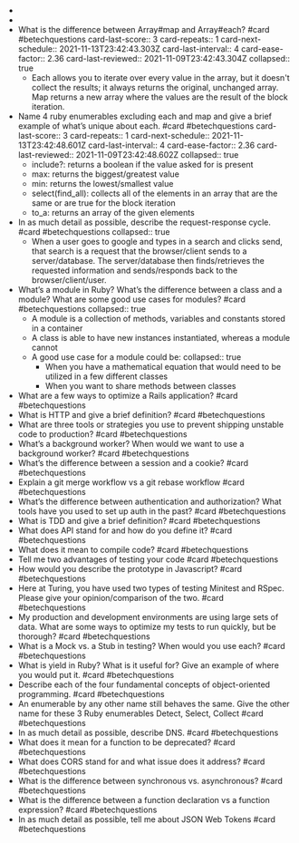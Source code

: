 -
-
- What is the difference between Array#map and Array#each? #card #betechquestions
  card-last-score:: 3
  card-repeats:: 1
  card-next-schedule:: 2021-11-13T23:42:43.303Z
  card-last-interval:: 4
  card-ease-factor:: 2.36
  card-last-reviewed:: 2021-11-09T23:42:43.304Z
  collapsed:: true
	- Each allows you to iterate over every value in the array, but it doesn't collect the results; it always returns the original, unchanged array.  Map returns a new array where the values are the result of the block iteration.
- Name 4 ruby enumerables excluding each and map and give a brief example of what’s unique about each. #card #betechquestions
  card-last-score:: 3
  card-repeats:: 1
  card-next-schedule:: 2021-11-13T23:42:48.601Z
  card-last-interval:: 4
  card-ease-factor:: 2.36
  card-last-reviewed:: 2021-11-09T23:42:48.602Z
  collapsed:: true
	- include?: returns a boolean if the value asked for is present
	- max: returns the biggest/greatest value
	- min: returns the lowest/smallest value
	- select(find_all): collects all of the elements in an array that are the same or are true for the block iteration
	- to_a: returns an array of the given elements
- In as much detail as possible, describe the request-response cycle. #card #betechquestions
  collapsed:: true
	- When a user goes to google and types in a search and clicks send, that search is a request that the browser/client sends to a server/database.  The server/database then finds/retrieves the requested information and sends/responds back to the browser/client/user.
- What’s a module in Ruby? What’s the difference between a class and a module? What are some good use cases for modules? #card #betechquestions
  collapsed:: true
	- A module is a collection of methods, variables and constants stored in a container
	- A class is able to have new instances instantiated, whereas a module cannot
	- A good use case for a module could be: 
	  collapsed:: true
		- When you have a mathematical equation that would need to be utilized in a few different classes
		- When you want to share methods between classes
- What are a few ways to optimize a Rails application? #card #betechquestions
- What is HTTP and give a brief definition? #card #betechquestions
- What are three tools or strategies you use to prevent shipping unstable code to production? #card #betechquestions
- What’s a background worker? When would we want to use a background worker? #card #betechquestions
- What’s the difference between a session and a cookie? #card #betechquestions
- Explain a git merge workflow vs a git rebase workflow #card #betechquestions
- What’s the difference between authentication and authorization? What tools have you used to set up auth in the past? #card #betechquestions
- What is TDD and give a brief definition? #card #betechquestions
- What does API stand for and how do you define it? #card #betechquestions
- What does it mean to compile code? #card #betechquestions
- Tell me two advantages of testing your code #card #betechquestions
- How would you describe the prototype in Javascript? #card #betechquestions
- Here at Turing, you have used two types of testing Minitest and RSpec. Please give your opinion/comparison of the two. #card #betechquestions
- My production and development environments are using large sets of data. What are some ways to optimize my tests to run quickly, but be thorough? #card #betechquestions
- What is a Mock vs. a Stub in testing? When would you use each? #card #betechquestions
- What is yield in Ruby? What is it useful for? Give an example of where you would put it. #card #betechquestions
- Describe each of the four fundamental concepts of object-oriented programming. #card #betechquestions
- An enumerable by any other name still behaves the same. Give the other name for these 3 Ruby enumerables Detect, Select, Collect #card #betechquestions
- In as much detail as possible, describe DNS. #card #betechquestions
- What does it mean for a function to be deprecated? #card #betechquestions
- What does CORS stand for and what issue does it address? #card #betechquestions
- What is the difference between synchronous vs. asynchronous? #card #betechquestions
- What is the difference between a function declaration vs a function expression? #card #betechquestions
- In as much detail as possible, tell me about JSON Web Tokens #card #betechquestions